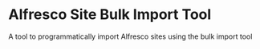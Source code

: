 # Alfresco Site Bulk Import Tool
A tool to programmatically import Alfresco sites using the bulk import tool
